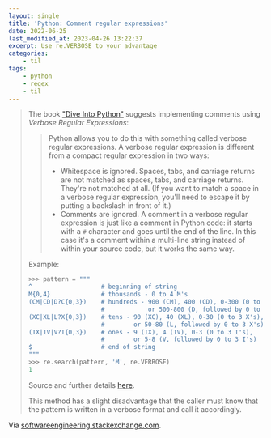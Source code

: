 ```yaml
---
layout: single
title: 'Python: Comment regular expressions'
date: 2022-06-25
last_modified_at: 2023-04-26 13:22:37
excerpt: Use re.VERBOSE to your advantage
categories:
    - til
tags:
    - python
    - regex
    - til
---
```


> The book ["Dive Into Python"](https://diveintopython3.problemsolving.io/) suggests implementing comments
> using _Verbose Regular Expressions_:
>
> > Python allows you to do this with something called verbose regular expressions.
> > A verbose regular expression is different from a compact regular expression in two ways:
> >
> > -   Whitespace is ignored. Spaces, tabs, and carriage returns are not matched as spaces, tabs, and carriage returns.
> >     They're not matched at all. (If you want to match a space in a verbose regular expression,
> >     you'll need to escape it by putting a backslash in front of it.)
> > -   Comments are ignored. A comment in a verbose regular expression is just like a comment in Python code:
> >     it starts with a `#` character and goes until the end of the line.
> >     In this case it's a comment within a multi-line string instead of within your source code,
> >     but it works the same way.
>
> Example:
>
> ```python
> >>> pattern = """
> ^                   # beginning of string
> M{0,4}              # thousands - 0 to 4 M's
> (CM|CD|D?C{0,3})    # hundreds - 900 (CM), 400 (CD), 0-300 (0 to 3 C's),
>                     #            or 500-800 (D, followed by 0 to 3 C's)
> (XC|XL|L?X{0,3})    # tens - 90 (XC), 40 (XL), 0-30 (0 to 3 X's),
>                     #        or 50-80 (L, followed by 0 to 3 X's)
> (IX|IV|V?I{0,3})    # ones - 9 (IX), 4 (IV), 0-3 (0 to 3 I's),
>                     #        or 5-8 (V, followed by 0 to 3 I's)
> $                   # end of string
> """
> >>> re.search(pattern, 'M', re.VERBOSE)
> 1
> ```
>
> Source and further details [here](https://diveintopython3.problemsolving.io/regular-expressions.html#verbosere).
>
> This method has a slight disadvantage that the caller must know that the pattern is written in a verbose format
> and call it accordingly.

Via [softwareengineering.stackexchange.com](https://web.archive.org/web/20220818173512/https://softwareengineering.stackexchange.com/questions/178355/commenting-regular-expressions/236320%23236320).
